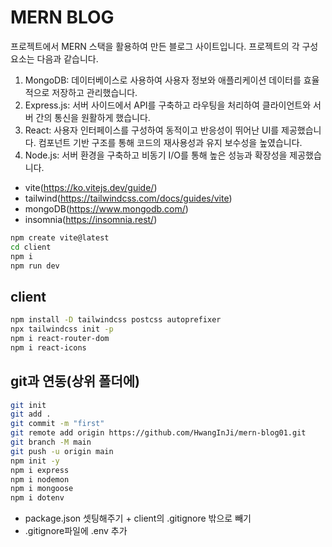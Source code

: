 # MERN BLOG

프로젝트에서 MERN 스택을 활용하여 만든 블로그 사이트입니다. 프로젝트의 각 구성 요소는 다음과 같습니다.<br/>

1. MongoDB: 데이터베이스로 사용하여 사용자 정보와 애플리케이션 데이터를 효율적으로 저장하고 관리했습니다.<br/>
2. Express.js: 서버 사이드에서 API를 구축하고 라우팅을 처리하여 클라이언트와 서버 간의 통신을 원활하게 했습니다.<br/>
3. React: 사용자 인터페이스를 구성하여 동적이고 반응성이 뛰어난 UI를 제공했습니다. 컴포넌트 기반 구조를 통해 코드의 재사용성과 유지 보수성을 높였습니다.<br/>
4. Node.js: 서버 환경을 구축하고 비동기 I/O를 통해 높은 성능과 확장성을 제공했습니다.<br/>

- vite(https://ko.vitejs.dev/guide/)
- tailwind(https://tailwindcss.com/docs/guides/vite)
- mongoDB(https://www.mongodb.com/)
- insomnia(https://insomnia.rest/)

```bash
npm create vite@latest
cd client
npm i
npm run dev
```

## client

```bash
npm install -D tailwindcss postcss autoprefixer
npx tailwindcss init -p
npm i react-router-dom
npm i react-icons
```

## git과 연동(상위 폴더에)

```bash
git init
git add .
git commit -m "first"
git remote add origin https://github.com/HwangInJi/mern-blog01.git
git branch -M main
git push -u origin main
npm init -y
npm i express
npm i nodemon
npm i mongoose
npm i dotenv
```

- package.json 셋팅해주기 + client의 .gitignore 밖으로 빼기
- .gitignore파일에 .env 추가
